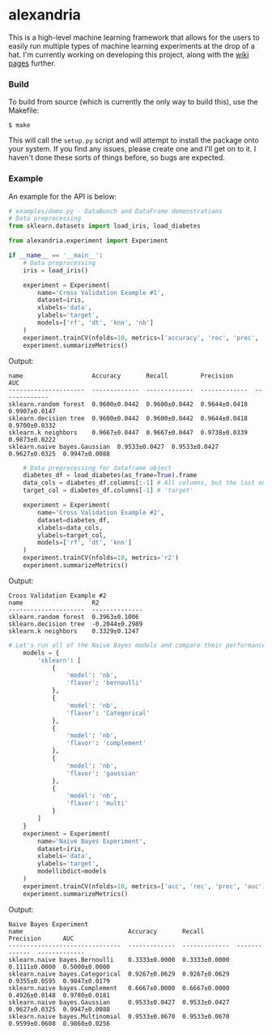# alexandria
This is a high-level machine learning framework that allows for the users to easily run multiple types of machine learning experiments at the drop of a hat. I'm currently working on developing this project, along with the [wiki pages](https://github.com/JohnsonClayton/alexandria/wiki) further.


### Build
To build from source (which is currently the only way to build this), use the Makefile:  
```
$ make
```  
This will call the `setup.py` script and will attempt to install the package onto your system. If you find any issues, please create one and I'll get on to it. I haven't done these sorts of things before, so bugs are expected.   

### Example

An example for the API is below:

```python
# examples/demo.py - DataBunch and DataFrame demonstrations
# Data preprocessing
from sklearn.datasets import load_iris, load_diabetes

from alexandria.experiment import Experiment

if __name__ == '__main__':
	# Data preprocessing
	iris = load_iris()

	experiment = Experiment(
		name='Cross Validation Example #1',
		dataset=iris,
		xlabels='data',
		ylabels='target',
		models=['rf', 'dt', 'knn', 'nb']
	)
	experiment.trainCV(nfolds=10, metrics=['accuracy', 'rec', 'prec', 'auc'])
	experiment.summarizeMetrics()
```
Output:  
```
name                   Accuracy       Recall         Precision      AUC
---------------------  -------------  -------------  -------------  -------------
sklearn.random forest  0.9600±0.0442  0.9600±0.0442  0.9644±0.0418  0.9907±0.0147
sklearn.decision tree  0.9600±0.0442  0.9600±0.0442  0.9644±0.0418  0.9700±0.0332
sklearn.k neighbors    0.9667±0.0447  0.9667±0.0447  0.9738±0.0339  0.9873±0.0222
sklearn.naive bayes.Gaussian  0.9533±0.0427  0.9533±0.0427  0.9627±0.0325  0.9947±0.0088
```
```python
	# Data preprocessing for dataframe object
	diabetes_df = load_diabetes(as_frame=True).frame
	data_cols = diabetes_df.columns[:-1] # All columns, but the last one is the target
	target_col = diabetes_df.columns[-1] # 'target'

	experiment = Experiment(
		name='Cross Validation Example #2',
		dataset=diabetes_df,
		xlabels=data_cols,
		ylabels=target_col,
		models=['rf', 'dt', 'knn']
	)
	experiment.trainCV(nfolds=10, metrics='r2')
	experiment.summarizeMetrics()
```
Output:  
```
Cross Validation Example #2
name                   R2
---------------------  --------------
sklearn.random forest  0.3963±0.1006
sklearn.decision tree  -0.2044±0.2989
sklearn.k neighbors    0.3329±0.1247
```
```python
# Let's run all of the Naive Bayes models and compare their performance
	models = {
		'sklearn': [
			{
				'model': 'nb',
				'flavor': 'bernoulli'
			},
			{
				'model': 'nb',
				'flavor': 'Categorical'
			},
			{
				'model': 'nb',
				'flavor': 'complement'
			},
			{
				'model': 'nb',
				'flavor': 'gaussian'
			},
			{
				'model': 'nb',
				'flavor': 'multi'
			}
		]
	}
	experiment = Experiment(
		name='Naive Bayes Experiment',
		dataset=iris,
		xlabels='data',
		ylabels='target',
		modellibdict=models
	)
	experiment.trainCV(nfolds=10, metrics=['acc', 'rec', 'prec', 'auc'])
	experiment.summarizeMetrics()
```

Output:  
```
Naive Bayes Experiment
name                             Accuracy       Recall         Precision      AUC
-------------------------------  -------------  -------------  -------------  -------------
sklearn.naive bayes.Bernoulli    0.3333±0.0000  0.3333±0.0000  0.1111±0.0000  0.5000±0.0000
sklearn.naive bayes.Categorical  0.9267±0.0629  0.9267±0.0629  0.9355±0.0595  0.9847±0.0179
sklearn.naive bayes.Complement   0.6667±0.0000  0.6667±0.0000  0.4926±0.0148  0.9780±0.0181
sklearn.naive bayes.Gaussian     0.9533±0.0427  0.9533±0.0427  0.9627±0.0325  0.9947±0.0088
sklearn.naive bayes.Multinomial  0.9533±0.0670  0.9533±0.0670  0.9599±0.0608  0.9860±0.0256
```



